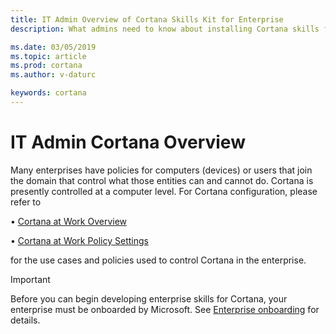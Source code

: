 ```yaml
---
title: IT Admin Overview of Cortana Skills Kit for Enterprise
description: What admins need to know about installing Cortana skills for their enterprise. 

ms.date: 03/05/2019
ms.topic: article
ms.prod: cortana
ms.author: v-daturc

keywords: cortana
--- 
```


# IT Admin Cortana Overview

Many enterprises have policies for computers (devices) or users that join the domain that control what those entities can and cannot do. Cortana is presently controlled at a computer level. For Cortana configuration, please refer to

• [Cortana at Work Overview](https://docs.microsoft.com/en-us/windows/configuration/cortana-at-work/cortana-at-work-overview)

• [Cortana at Work Policy Settings](https://docs.microsoft.com/en-us/windows/configuration/cortana-at-work/cortana-at-work-policy-settings)

for the use cases and policies used to control Cortana in the enterprise.

>[!IMPORTANT]
>Before you can begin developing enterprise skills for Cortana, your enterprise must be onboarded by Microsoft. See [Enterprise onboarding](onboarding.md) for details.

